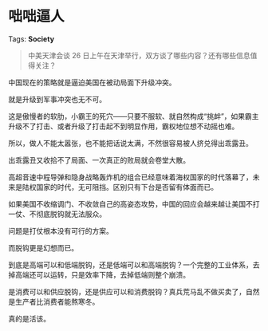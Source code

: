 # 咄咄逼人

Tags: **Society**

> 中美天津会谈 26 日上午在天津举行，双方谈了哪些内容？还有哪些信息值得关注？



中国现在的策略就是逼迫美国在被动局面下升级冲突。

就是升级到军事冲突也无不可。

这是傲慢者的软肋，小霸王的死穴——只要不服软、就自然构成“挑衅”，如果霸主升级不了打击、或者升级了打击起不到明显作用，霸权地位想不动摇也难。

所以，做人不能太嚣张，也不能把话说太满，不然很容易被人挤兑得出乖露丑。

出乖露丑又收拾不了局面、一次真正的败局就会卷堂大散。

高超音速中程导弹和隐身战略轰炸机的组合已经意味着海权国家的时代落幕了，未来是陆权国家的时代，无可阻挡。区别只有下台是否留有体面而已。

如果美国不收缩调门、不收敛自己的高姿态攻势，中国的回应会越来越让美国不打一仗、不彻底脱钩就无法服众。

问题是打仗根本没有可行的方案。

而脱钩更是幻想而已。

到底是高端可以和低端脱钩，还是低端可以和高端脱钩？一个完整的工业体系，去掉高端还可以运转，只是效率下降，去掉低端则整个崩溃。

是消费可以和供应脱钩，还是供应可以和消费脱钩？真兵荒马乱不做买卖了，自然是生产者比消费者能熬寒冬。

真的是活该。



